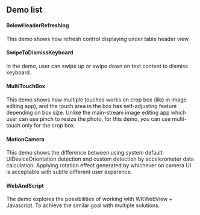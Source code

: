 ## Demo list

#### BelowHeaderRefreshing

This demo shows how refresh control displaying under table header view.


#### SwipeToDismissKeyboard

In the demo, user can swipe up or swipe down on text content to dismiss keyboard.


#### MultiTouchBox

This demo shows how multiple touches works on crop box (like in image editing app), and the touch area in the box has self-adjusting feature depending on box size. Unlike the main-stream image editing app which user can use pinch to resize the photo, for this demo, you can use multi-touch only for the crop box.


#### MotionCamera

This demo shows the difference between using system default UIDeviceOrientation detection and custom detection by accelerometer data calculation. Applying rotation effect generated by whichever on camera UI is acceptable with subtle different user experence.


#### WebAndScript

The demo explores the possibilities of working with WKWebView + Javascript. To achieve the similar goal with multiple solutions.


